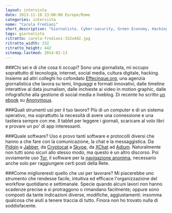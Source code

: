 ```yaml
---
layout: intervista
date: 2013-11-18 23:00:00 Europe/Rome
categories: intervista
nome: "Carola Frediani"
short_description: "Giornalista. Cyber-security, Green Economy, Hacking."
tags: giornalista
ritratto: carola-frediani-332x442.jpg
ritratto_width: 332
ritratto_height: 442
sitemap.lastmod: 2014-02-13
---
```



###Chi sei e di che cosa ti occupi?
Sono una giornalista, mi occupo soprattutto di tecnologia, internet, social media, cultura digitale, hacking. Insieme ad altri colleghi ho cofondato [Effecinque.org][f5], una agenzia giornalistica che lavora su temi, linguaggi e formati innovativi, dalle timeline interattive al data journalism, dalle inchieste ai video in motion graphic, dalle infografiche alla gestione di social media e liveblog. Di recente ho scritto [un ebook][1] su [Anonymous][anon].

###Quali strumenti usi per il tuo lavoro?
Più di un computer e di un sistema operativo, ma soprattutto la necessità di avere una connessione e una tastiera sempre con me. Il tablet per leggere i giornali, scaricare al volo libri e provare un po' di app interessanti.

###Quale software?
Uso e provo tanti software e protocolli diversi che hanno a che fare con la comunicazione, la chat e la messaggistica. Da [Pidgin][pidgin] a [Jabber][jabber], da [Cryptocat][cryptocat] a [Skype][skype], da [XChat][xchat] ad [Adium][adium]. Naturalmente non tutti sono sicuri allo stesso modo, ma questo è un altro discorso. Poi ovviamente uso [Tor][tor], il software per la [navigazione anonima][2], necessario anche solo per raggiungere certi posti della Rete.

###Come miglioreresti quello che usi per lavorare?
Mi piacerebbe uno strumento che rendesse facile, intuitiva ed efficace l'organizzazione del workflow quotidiano e settimanale. Specie quando alcuni lavori non hanno scadenze precise e si protraggono o rimandano facilmente; oppure sono composti da tante indicazioni diverse, modifiche, aggiustamenti: insomma qualcosa che aiuti a tenere traccia di tutto. Finora non ho trovato nulla di soddisfacente.


[1]: http://www.amazon.it/Dentro-Anonymous-Viaggio-legioni-cyberattivisti-ebook/dp/B009H6EJWI "Dentro Anonymous su Amazon"
[2]: https://it.wikipedia.org/wiki/Tor_%28software%29 "Tot su Wikipedia"
[f5]: http://www.effecinque.org "Effecinque - Refreshing journalism"
[anon]: http://anon-news.blogspot.it/ "Blog ufficiale di Anonymous Italia"
[pidgin]: http://www.pidgin.im "Pidgin: The universal chat client"
[jabber]: https://it.wikipedia.org/wiki/Jabber "XMPP su Wikipedia"
[cryptocat]: https://crypto.cat "Cryptocat: Chat with privacy"
[skype]: http://www.skype.com/it "Microsoft Skype"
[xchat]: http://xchat.org "XChat: Windows & Linux Chat Program"
[adium]: https://adium.im "Adium is a free instant messaging application for Mac OS X"
[tor]: https://www.torproject.org "The Onion Router: Anonymity Online"
